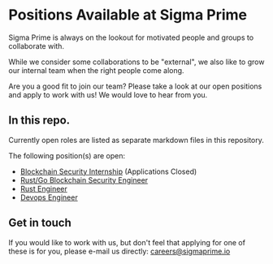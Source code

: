 # Positions Available at Sigma Prime

Sigma Prime is always on the lookout for motivated people and groups to
collaborate with.

While we consider some collaborations to be "external", we also like to grow
our internal team when the right people come along.

Are you a good fit to join our team? Please take a look at our open positions
and apply to work with us! We would love to hear from you.

## In this repo.

Currently open roles are listed as separate markdown files in this repository.

The following position(s) are open:
  - [Blockchain Security Internship](security-internship.md) (Applications Closed)
  - [Rust/Go Blockchain Security Engineer](rust-go-security-engineer.md)
  - [Rust Engineer](rust-engineer.md)
  - [Devops Engineer](devops-engineer.md)

## Get in touch

If you would like to work with us, but don't feel that applying for one of
these is for you, please e-mail us directly:
[careers@sigmaprime.io](mailto:careers@sigmaprime.io)

